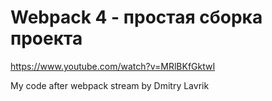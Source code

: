 # Webpack 4 - простая сборка проекта

https://www.youtube.com/watch?v=MRlBKfGktwI

My code after webpack stream by Dmitry Lavrik

